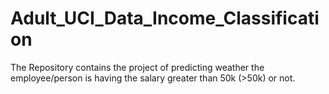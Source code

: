 # Adult_UCI_Data_Income_Classification
The Repository contains the project of predicting weather the employee/person is having the salary greater than 50k (>50k) or not.
